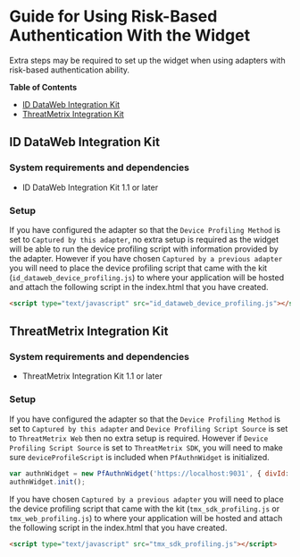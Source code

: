 # Guide for Using Risk-Based Authentication With the Widget

Extra steps may be required to set up the widget when using adapters with risk-based authentication ability.

**Table of Contents**
- [ID DataWeb Integration Kit](#id-dataweb-integration-kit)
- [ThreatMetrix Integration Kit](#threatmetrix-integration-kit)

## ID DataWeb Integration Kit

### System requirements and dependencies

* ID DataWeb Integration Kit 1.1 or later

### Setup

If you have configured the adapter so that the `Device Profiling Method` is set to `Captured by this adapter`, no extra setup is required as the widget will be able to run the device profiling script with information provided by the adapter. However if you have chosen `Captured by a previous adapter` you will need to place the device profiling script that came with the kit (`id_dataweb_device_profiling.js`) to where your application will be hosted and attach the following script in the index.html that you have created. 
```html
<script type="text/javascript" src="id_dataweb_device_profiling.js"></script>
```

## ThreatMetrix Integration Kit

### System requirements and dependencies

* ThreatMetrix Integration Kit 1.1 or later

### Setup

If you have configured the adapter so that the `Device Profiling Method` is set to `Captured by this adapter` and `Device Profiling Script Source` is set to `ThreatMetrix Web` then no extra setup is required. However if `Device Profiling Script Source` is set to `ThreatMetrix SDK`, you will need to make sure `deviceProfileScript` is included when `PfAuthnWidget` is initialized.
```javascript
var authnWidget = new PfAuthnWidget('https://localhost:9031', { divId: 'authnwidget', deviceProfileScript: './assets/tmx_sdk_profiling.js' });
authnWidget.init();
```

If you have chosen `Captured by a previous adapter` you will need to place the device profiling script that came with the kit (`tmx_sdk_profiling.js` or `tmx_web_profiling.js`) to where your application will be hosted and attach the following script in the index.html that you have created. 
```html
<script type="text/javascript" src="tmx_sdk_profiling.js"></script>
```